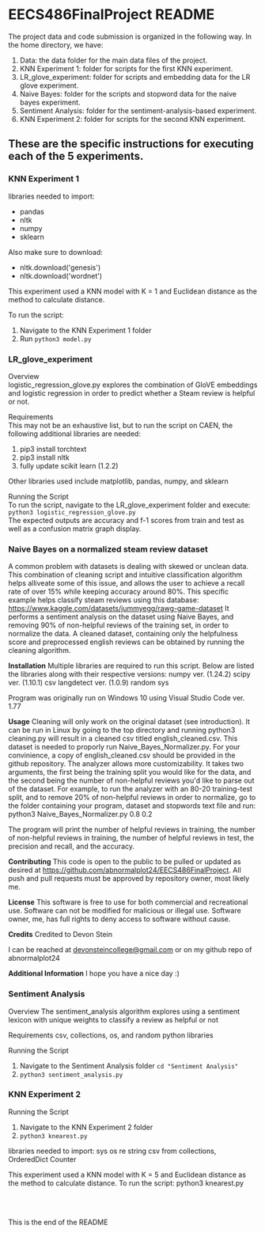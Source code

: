 # EECS486FinalProject README

The project data and code submission is organized in the following way.
In the home directory, we have:
1. Data: the data folder for the main data files of the project.
2. KNN Experiment 1: folder for scripts for the first KNN experiment.
3. LR_glove_experiment: folder for scripts and embedding data for the LR glove experiment.
4. Naive Bayes: folder for the scripts and stopword data for the naive bayes experiment.
5. Sentiment Analysis: folder for the sentiment-analysis-based experiment.
6. KNN Experiment 2: folder for scripts for the second KNN experiment.

## These are the specific instructions for executing each of the 5 experiments. <br>

### KNN Experiment 1

libraries needed to import:
- pandas
- nltk
- numpy
- sklearn

Also make sure to download:
- nltk.download('genesis')
- nltk.download('wordnet')

This experiment used a KNN model with K = 1 and Euclidean distance as the method to calculate distance.

To run the script:
1. Navigate to the KNN Experiment 1 folder
2. Run ```python3 model.py```<br>

### LR_glove_experiment

Overview <br>
logistic_regression_glove.py explores the combination of GloVE embeddings and logistic regression in order to predict whether a Steam review is helpful or not.

Requirements <br>
This may not be an exhaustive list, but to run the script on CAEN, the following additional libraries are needed:
1. pip3 install torchtext
2. pip3 install nltk
3. fully update scikit learn (1.2.2)

Other libraries used include matplotlib, pandas, numpy, and sklearn

Running the Script <br>
To run the script, navigate to the LR_glove_experiment folder and execute: <br>
```python3 logistic_regression_glove.py``` <br>
The expected outputs are accuracy and f-1 scores from train and test as well as a confusion matrix graph display. <br>

### Naive Bayes on a normalized steam review dataset

A common problem with datasets is dealing with skewed or unclean data. This combination of cleaning script and intuitive classification algorithm helps alliveate some of this issue,
and allows the user to achieve a recall rate of over 15% while keeping accuracy around 80%. This specific example helps classify steam reviews using this database:
https://www.kaggle.com/datasets/jummyegg/rawg-game-dataset
It performs a sentiment analysis on the dataset using Naive Bayes, and removing 90% of non-helpful reviews of the training set, in order to normalize the data. 
A cleaned dataset, containing only the helpfulness score and preprocessed english reviews can be obtained by running the cleaning algorithm.

**Installation**
Multiple libraries are required to run this script. Below are listed the libraries along with their respective versions:
numpy ver. (1.24.2)
scipy ver. (1.10.1)
csv
langdetect ver. (1.0.9)
random
sys

Program was originally run on Windows 10 using Visual Studio Code ver. 1.77

**Usage**
Cleaning will only work on the original dataset (see introduction). It can be run in Linux by going to the top directory and running python3 cleaning.py will result in a cleaned csv titled english_cleaned.csv. This dataset is needed to proporly run Naive_Bayes_Normalizer.py. For your convinience, a copy of english_cleaned.csv should be provided in the github repository.
The analyzer allows more customizability. It takes two arguments, the first being the training split you would like for the data, and the second being the number of non-helpful reviews you'd like to parse out of the dataset.
For example, to run the analyzer with an 80-20 training-test split, and to remove 20% of non-helpful reviews in order to normalize, go to the folder containing your program, dataset and stopwords text file and run:
python3 Naive_Bayes_Normalizer.py 0.8 0.2

The program will print the number of helpful reviews in training, the number of non-helpful reviews in training, the number of helpful reviews in test, the precision and recall, and the accuracy.

**Contributing**
This code is open to the public to be pulled or updated as desired at https://github.com/abnormalplot24/EECS486FinalProject.
All push and pull requests must be approved by repository owner, most likely me.

**License**
This software is free to use for both commercial and recreational use. Software can not be modified for malicious or illegal use. Software owner, me, has full rights to deny access to software without cause.

**Credits**
Credited to Devon Stein

I can be reached at devonsteincollege@gmail.com or on my github repo of abnormalplot24

**Additional Information**
I hope you have a nice day :) <br>

### Sentiment Analysis

Overview
The sentiment_analysis algorithm explores using a sentiment lexicon with unique weights to classify a review as 
helpful or not

Requirements
csv, collections, os, and random python libraries

Running the Script
1. Navigate to the Sentiment Analysis folder ```cd "Sentiment Analysis"```
2. ```python3 sentiment_analysis.py``` <br>

### KNN Experiment 2
Running the Script
1. Navigate to the KNN Experiment 2 folder
2. ```python3 knearest.py```

libraries needed to import:
sys
os
re
string
csv
from collections, OrderedDict Counter

This experiment used a KNN model with K = 5 and Euclidean distance as the method to calculate distance.
To run the script: python3 knearest.py

<br>
<br>

This is the end of the README
